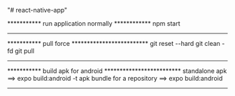 "# react-native-app" 


*********** run application normally ************
npm start
*************************************************


*********** pull force *************************
git reset --hard
git clean -fd
git pull
*************************************************

*********** build apk for android *************************
standalone apk ==> expo build:android -t apk 
bundle for a repository ==> expo build:android 
*************************************************
